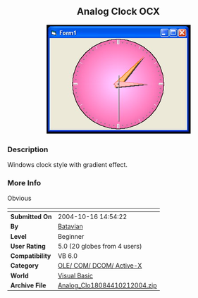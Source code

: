 ﻿<div align="center">

## Analog Clock OCX

<img src="PIC20041021412226451.jpg">
</div>

### Description

Windows clock style with gradient effect.
 
### More Info
 
Obvious


<span>             |<span>
---                |---
**Submitted On**   |2004-10-16 14:54:22
**By**             |[Batavian](https://github.com/Planet-Source-Code/PSCIndex/blob/master/ByAuthor/batavian.md)
**Level**          |Beginner
**User Rating**    |5.0 (20 globes from 4 users)
**Compatibility**  |VB 6\.0
**Category**       |[OLE/ COM/ DCOM/ Active\-X](https://github.com/Planet-Source-Code/PSCIndex/blob/master/ByCategory/ole-com-dcom-active-x__1-29.md)
**World**          |[Visual Basic](https://github.com/Planet-Source-Code/PSCIndex/blob/master/ByWorld/visual-basic.md)
**Archive File**   |[Analog\_Clo18084410212004\.zip](https://github.com/Planet-Source-Code/batavian-analog-clock-ocx__1-56849/archive/master.zip)








